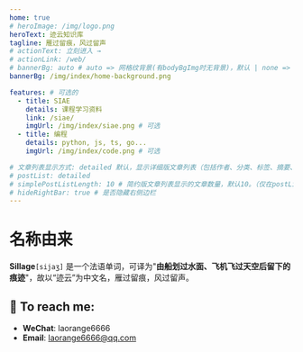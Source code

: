 ```yaml
---
home: true
# heroImage: /img/logo.png
heroText: 迹云知识库
tagline: 雁过留痕，风过留声
# actionText: 立刻进入 →
# actionLink: /web/
# bannerBg: auto # auto => 网格纹背景(有bodyBgImg时无背景)，默认 | none => 无 | '大图地址' | background: 自定义背景样式       提示：如发现文本颜色不适应你的背景时可以到palette.styl修改$bannerTextColor变量
bannerBg: /img/index/home-background.png

features: # 可选的
  - title: SIAE
    details: 课程学习资料
    link: /siae/
    imgUrl: /img/index/siae.png # 可选
  - title: 编程
    details: python, js, ts, go... 
    imgUrl: /img/index/code.png # 可选

# 文章列表显示方式: detailed 默认，显示详细版文章列表（包括作者、分类、标签、摘要、分页等）| simple => 显示简约版文章列表（仅标题和日期）| none 不显示文章列表
# postList: detailed
# simplePostListLength: 10 # 简约版文章列表显示的文章数量，默认10。（仅在postList设置为simple时生效）
# hideRightBar: true # 是否隐藏右侧边栏
---
```


# 名称由来

**Sillage**`[sijaʒ]` 是一个法语单词，可译为"**由船划过水面、飞机飞过天空后留下的痕迹**"，故以“迹云”为中文名，雁过留痕，风过留声。

## :email: To reach me:

- **WeChat**:  laorange6666
- **Email**:   laorange6666@qq.com
